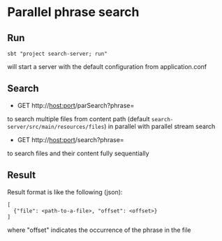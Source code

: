 # Parallel phrase search

## Run
```sbt "project search-server; run"```

will start a server with the default configuration from application.conf 

## Search
* GET http://<host:port>/parSearch?phrase=<phrase>

to search multiple files from content path (default `search-server/src/main/resources/files`) in parallel
with parallel stream search

* GET http://<host:port>/search?phrase=<phrase>

to search files and their content fully sequentially

## Result

Result format is like the following (json):
```
[
  {"file": <path-to-a-file>, "offset": <offset>}
]
```
where "offset" indicates the occurrence of the phrase in the file
